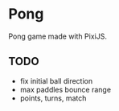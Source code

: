 # Pong

Pong game made with PixiJS.

## TODO

- fix initial ball direction
- max paddles bounce range
- points, turns, match
